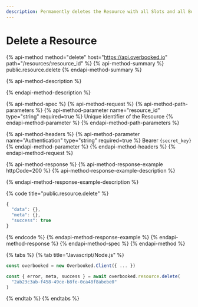 ```yaml
---
description: Permanently deletes the Resource with all Slots and all Bookings within it.
---
```


# Delete a Resource

{% api-method method="delete" host="https://api.overbooked.io" path="/resources/:resource\_id" %}
{% api-method-summary %}
public.resource.delete
{% endapi-method-summary %}

{% api-method-description %}

{% endapi-method-description %}

{% api-method-spec %}
{% api-method-request %}
{% api-method-path-parameters %}
{% api-method-parameter name="resource\_id" type="string" required=true %}
Unique identifier of the Resource
{% endapi-method-parameter %}
{% endapi-method-path-parameters %}

{% api-method-headers %}
{% api-method-parameter name="Authentication" type="string" required=true %}
Bearer `{secret_key}`
{% endapi-method-parameter %}
{% endapi-method-headers %}
{% endapi-method-request %}

{% api-method-response %}
{% api-method-response-example httpCode=200 %}
{% api-method-response-example-description %}

{% endapi-method-response-example-description %}

{% code title="public.resource.delete" %}
```javascript
{
  "data": {},
  "meta": {},
  "success": true
}
```
{% endcode %}
{% endapi-method-response-example %}
{% endapi-method-response %}
{% endapi-method-spec %}
{% endapi-method %}

{% tabs %}
{% tab title="Javascript/Node.js" %}
```javascript
const overbooked = new Overbooked.Client({ ... })

const { error, meta, success } = await overbooked.resource.delete(
  "2ab23c3ab-f458-49ce-b8fe-0ca48f8abebe0"
)
```
{% endtab %}
{% endtabs %}

